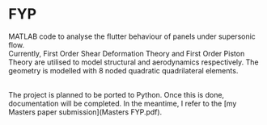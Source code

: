 # FYP
MATLAB code to analyse the flutter behaviour of panels under supersonic flow.
<br> Currently, First Order Shear Deformation Theory and First Order Piston Theory are utilised to model structural and aerodynamics respectively. The geometry is modelled with 8 noded quadratic quadrilateral elements.

<br>The project is planned to be ported to Python. Once this is done, documentation will be completed. In the meantime, I refer to the [my Masters paper submission](Masters FYP.pdf).
